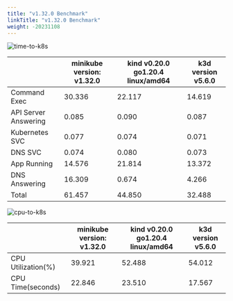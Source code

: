 ```yaml
---
title: "v1.32.0 Benchmark"
linkTitle: "v1.32.0 Benchmark"
weight: -20231108
---
```


![time-to-k8s](/images/benchmarks/timeToK8s/v1.32.0-time.png)

|                      | minikube version: v1.32.0 | kind v0.20.0 go1.20.4 linux/amd64 | k3d version v5.6.0 |
|----------------------|---------------------------|-----------------------------------|--------------------|
| Command Exec         |                    30.336 |                            22.117 |             14.619 |
| API Server Answering |                     0.085 |                             0.090 |              0.087 |
| Kubernetes SVC       |                     0.077 |                             0.074 |              0.071 |
| DNS SVC              |                     0.074 |                             0.080 |              0.073 |
| App Running          |                    14.576 |                            21.814 |             13.372 |
| DNS Answering        |                    16.309 |                             0.674 |              4.266 |
| Total                |                    61.457 |                            44.850 |             32.488 |



![cpu-to-k8s](/images/benchmarks/timeToK8s/v1.32.0-cpu.png)

|                    | minikube version: v1.32.0 | kind v0.20.0 go1.20.4 linux/amd64 | k3d version v5.6.0 |
|--------------------|---------------------------|-----------------------------------|--------------------|
| CPU Utilization(%) |                    39.921 |                            52.488 |             54.012 |
| CPU Time(seconds)  |                    22.846 |                            23.510 |             17.567 |

